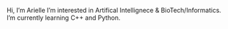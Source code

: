  Hi, I’m Arielle
 I’m interested in Artifical Intellignece & BioTech/Informatics.
 I’m currently learning C++ and Python.


<!---
ari-sen/ari-sen is a ✨ special ✨ repository because its `README.md` (this file) appears on your GitHub profile.
You can click the Preview link to take a look at your changes.
--->
